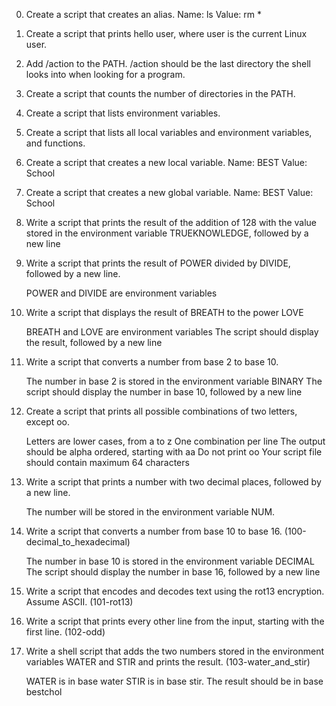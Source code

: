 0. Create a script that creates an alias.
	Name: ls
	Value: rm *


1. Create a script that prints hello user, where user is the current Linux user.


2. Add /action to the PATH. /action should be the last directory the shell looks into when looking for a program.


3. Create a script that counts the number of directories in the PATH.


4. Create a script that lists environment variables.


5. Create a script that lists all local variables and environment variables, and functions.


6. Create a script that creates a new local variable.
	Name: BEST
	Value: School


7. Create a script that creates a new global variable.
	Name: BEST
	Value: School


8. Write a script that prints the result of the addition of 128 with the value stored in the environment variable TRUEKNOWLEDGE, followed by a new line


9. Write a script that prints the result of POWER divided by DIVIDE, followed by a new line.

	POWER and DIVIDE are environment variables



10. Write a script that displays the result of BREATH to the power LOVE

	BREATH and LOVE are environment variables
	The script should display the result, followed by a new line


11. Write a script that converts a number from base 2 to base 10.

	The number in base 2 is stored in the environment variable BINARY
	The script should display the number in base 10, followed by a new line


12. Create a script that prints all possible combinations of two letters, except oo.

	Letters are lower cases, from a to z
	One combination per line
	The output should be alpha ordered, starting with aa
	Do not print oo
	Your script file should contain maximum 64 characters


13. Write a script that prints a number with two decimal places, followed by a new line.

	The number will be stored in the environment variable NUM.



14. Write a script that converts a number from base 10 to base 16.
	(100-decimal_to_hexadecimal)

	The number in base 10 is stored in the environment variable DECIMAL
	The script should display the number in base 16, followed by a new line


15. Write a script that encodes and decodes text using the rot13 encryption. Assume ASCII.
    (101-rot13)



16. Write a script that prints every other line from the input, starting with the first line.
    (102-odd)


17. Write a shell script that adds the two numbers stored in the environment variables WATER and STIR and prints the result.
    (103-water_and_stir)

	WATER is in base water
	STIR is in base stir.
	The result should be in base bestchol
